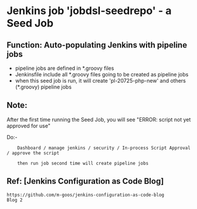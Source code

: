 # Jenkins job 'jobdsl-seedrepo' - a Seed Job

## Function: Auto-populating Jenkins with pipeline jobs

- pipeline jobs are defined in *.groovy files
- Jenkinsfile include all *.groovy files going to be created as pipeline jobs
- when this seed job is run, it will create 'pl-20725-php-new' and others (*.groovy) pipeline jobs

## Note:
After the first time running the Seed Job,
you will see "ERROR: script not yet approved for use"

Do:-
```
	Dashboard / manage jenkins / security / In-process Script Approval / approve the script

    then run job second time will create pipeline jobs
```
## Ref:  [Jenkins Configuration as Code Blog]
```
https://github.com/m-goos/jenkins-configuration-as-code-blog
Blog 2
```

